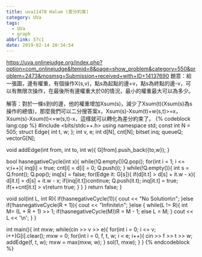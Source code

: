 ```yaml
---
title: uva11478 Halum (差分約束)
category: UVa
tags:
  - UVa
  - graph
abbrlink: 57c1
date: 2019-02-14 20:34:54
---
```

https://uva.onlinejudge.org/index.php?option=com_onlinejudge&Itemid=8&page=show_problem&category=550&problem=2473&mosmsg=Submission+received+with+ID+14137690
題意：給一張圖，邊有權重，有個操作X(s,v)，點s為起點的邊+v，點s為終點的邊-v，可以有無限次操作，在最後所有邊權重大於0的情況，最小的權重最大可以為多少。
<!-- more -->
解答：對於一條s到t的邊，他的權重增加Xsum(s)，減少了Xsum(t)(Xsum(s)為s操作的總值)，那麼我們可以二分搜答案x，Xsum(s)-Xsum(t)+w(s,t)>=x，Xsum(s)-Xsum(t)<=w(s,t)-x，這樣就可以轉化為差分約束了。
{% codeblock lang:cpp %}
#include <bits/stdc++.h>
using namespace std;
const int N = 505;
struct Edge{
    int t, w;
};
int v, e;
int d[N], cnt[N];
bitset<N> inq;
queue<int>Q;
vector<Edge>G[N];

void addEdge(int from, int to, int w){
    G[from].push_back({to,w});
}

bool hasnegativeCycle(int x){
    while(!Q.empty())Q.pop();
    for(int i = 1; i <= v;i++){
        inq[i] = true;
        cnt[i] = d[i] = 0;
        Q.push(i);
    }
    while(!Q.empty()){
        int s = Q.front(); Q.pop();
        inq[s] = false;
        for(Edge it: G[s]){
            if(d[it.t] > d[s] + it.w - x){
                d[it.t] = d[s] + it.w - x;
                if(inq[it.t])continue;
                Q.push(it.t);
                inq[it.t] = true;
                if(++cnt[it.t] > v)return true;
            }
        }
    }
    return false;
}

void sol(int L, int R){
    if(hasnegativeCycle(1)){
        cout << "No Solution\n";
    }else if(!hasnegativeCycle(R + 1)){
        cout << "Infinite\n";
    }else {
        while(L != R){
            int M= (L + R + 1) >> 1;
            if(hasnegativeCycle(M))R = M - 1;
            else L = M;
        }
        cout << L << '\n';
    }
}

int main(){
    int mxw;
    while(cin >> v >> e){
        for(int i = 0; i <= v; i++)G[i].clear();
        mxw = 0;
        for(int i = 0, f, t, w; i < e; i++){
            cin >> f >> t >> w;
            addEdge(f, t, w);
            mxw = max(mxw, w);
        }
        sol(1, mxw);
    }
}
{% endcodeblock %}